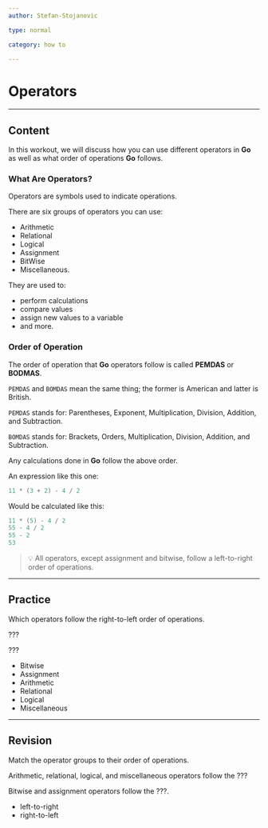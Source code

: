 ```yaml
---
author: Stefan-Stojanovic

type: normal

category: how to

---
```


# Operators

---
## Content

In this workout, we will discuss how you can use different operators in **Go** as well as what order of operations **Go** follows.

### What Are Operators?

Operators are symbols used to indicate operations. 

There are six groups of operators you can use:
- Arithmetic
- Relational
- Logical
- Assignment
- BitWise
- Miscellaneous.

They are used to:
- perform calculations
- compare values
- assign new values to a variable
- and more.

### Order of Operation

The order of operation that **Go** operators follow is called **PEMDAS** or **BODMAS**.

`PEMDAS` and `BOMDAS` mean the same thing; the former is American and latter is British.

`PEMDAS` stands for:
Parentheses, Exponent, Multiplication, Division, Addition, and Subtraction.

`BOMDAS` stands for:
Brackets, Orders, Multiplication, Division, Addition, and Subtraction.

Any calculations done in **Go** follow the above order.

An expression like this one:
```go
11 * (3 + 2) - 4 / 2 
```

Would be calculated like this:

```go
11 * (5) - 4 / 2
55 - 4 / 2
55 - 2
53
```

> 💡 All operators, except assignment and bitwise, follow a left-to-right order of operations. 

---
## Practice

Which operators follow the right-to-left order of operations.

???

???

- Bitwise
- Assignment
- Arithmetic
- Relational
- Logical
- Miscellaneous

---
## Revision

Match the operator groups to their order of operations.

Arithmetic, relational, logical, and miscellaneous operators follow the ???

Bitwise and assignment operators follow the ???.

- left-to-right
- right-to-left